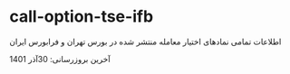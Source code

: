 # call-option-tse-ifb
اطلاعات تمامی نمادهای اختیار معامله منتشر شده در بورس تهران و فرابورس ایران


آخرین بروزرسانی: 30آذر 1401
